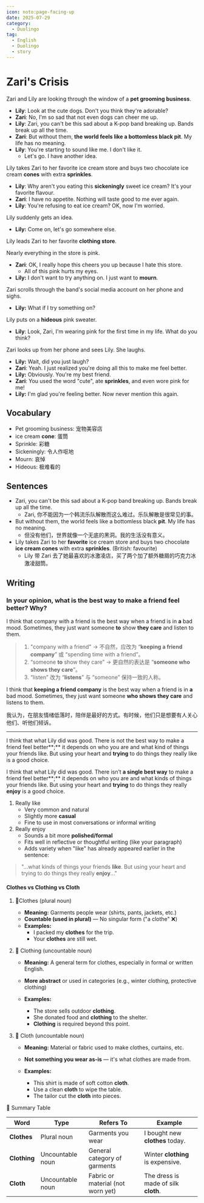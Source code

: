 ```yaml
---
icon: noto:page-facing-up
date: 2025-07-29
category:
  - Duolingo
tag:
  - English
  - Duolingo
  - story
---
```


# Zari's Crisis

Zari and Lily are looking through the window of a **pet grooming business**.

- **Lily**: Look at the cute dogs. Don't you think they're adorable?
- **Zari**: No, I'm so sad that not even dogs can cheer me up.
- **Lily**: Zari, you can't be this sad about a K-pop band breaking up. Bands break up all the time.
- **Zari**: But without them, **the world feels like a bottomless black pit**. My life has no meaning.
- **Lily**: You're starting to sound like me. I don't like it.
  - Let's go. I have another idea.

Lily takes Zari to her favorite ice cream store and buys two chocolate ice cream **cones** with extra **sprinkles**.

- **Lily**: Why aren't you eating this **sickeningly** sweet ice cream? It's your favorite flavour.
- **Zari**: I have no appetite. Nothing will taste good to me ever again.
- **Lily**: You're refusing to eat ice cream? OK, now I'm worried.

Lily suddenly gets an idea.

- **Lily:** Come on, let's go somewhere else.

Lily leads Zari to her favorite **clothing store**.

Nearly everything in the store is pink.

- **Zari**: OK, I really hope this cheers you up because I hate this store.
  - All of this pink hurts my eyes.
- **Lily:** I don't want to try anything on. I just want to **mourn**.

Zari scrolls through the band's social media account on her phone and sighs.

- **Lily:** What if I try something on?

Lily puts on a **hideous** pink sweater.

- **Lily**: Look, Zari, I'm wearing pink for the first time in my life. What do you think?

Zari looks up from her phone and sees Lily. She laughs.

- **Lily:** Wait, did you just laugh?
- **Zari**: Yeah. I just realized you're doing all this to make me feel better.
- **Lily:** Obviously. You're my best friend.
- **Zari**: You used the word "cute", ate **sprinkles**, and even wore pink for me!
- **Lily:** I'm glad you're feeling better. Now never mention this again.

## Vocabulary

- Pet grooming business: 宠物美容店
- ice cream **cone**: 蛋筒
- Sprinkle: 彩糖
- Sickeningly: 令人作呕地
- Mourn: 哀悼
- Hideous: 极难看的

## Sentences

- Zari, you can't be this sad about a K-pop band breaking up. Bands break up all the time.
  - Zari, 你不能因为一个韩流乐队解散而这么难过。乐队解散是很常见的事。
- But without them, the world feels like a bottomless black **pit**. My life has no meaning.
  - 但没有他们，世界就像一个无底的黑洞。我的生活没有意义。
- Lily takes Zari to her **favorite** ice cream store and buys two chocolate **ice cream cones** with extra **sprinkles**. (British: favourite)
  - Lily 带 Zari 去了她最喜欢的冰激凌店，买了两个加了额外糖屑的巧克力冰激凌甜筒。

## Writing

### In your opinion, what is the best way to make a friend feel better? Why?

I think that company with a friend is the best way when a friend is in **a** bad mood. Sometimes, they just want someone **to** show **they care** and listen to them.

> 1. "company with a friend" → 不自然，应改为 “**keeping a friend company**” 或 “spending time with a friend”。
> 2. “someone **to** show they care” → 更自然的表达是 “**someone who shows they care**”。
> 3. “listen” 改为 “**listens**” 与 “someone” 保持一致的人称。

I think that **keeping a friend company** is the best way when a friend is in **a** bad mood. Sometimes, they just want someone **who shows they care** and listens to them.

我认为，在朋友情绪低落时，陪伴是最好的方式。有时候，他们只是想要有人关心他们、听他们倾诉。

---

I think that what Lily did was good. There is not the best way to make a friend feel better**;** it depends on who you are and what kind of things your friends like. But using your heart and **trying** to do things they really like is a good choice.

I think that what Lily did was good. There isn’t **a single best way** to make a friend feel better**;** it depends on who you are and what kinds of things your friends like. But using your heart and **trying** to do things they really **enjoy** is a good choice.

1. Really like
   - Very common and natural
   - Slightly more **casual**
   - Fine to use in most conversations or informal writing
2. Really enjoy
   - Sounds a bit more **polished/formal**
   - Fits well in reflective or thoughtful writing (like your paragraph)
   - Adds variety when "like" has already appeared earlier in the sentence:

> "...what kinds of things your friends **like**. But using your heart and trying to do things they really **enjoy**..."

#### Clothes vs Clothing vs Cloth

1. 👕Clothes (plural noun)
   - **Meaning:** Garments people wear (shirts, pants, jackets, etc.)
   - **Countable (used in plural)** — No singular form ("a clothe" ❌)
   - **Examples:**
     - I packed my **clothes** for the trip.
     - Your **clothes** are still wet.
2. 🧥 Clothing (uncountable noun)

   - **Meaning:** A general term for clothes, especially in formal or written English.

   - **More abstract** or used in categories (e.g., winter clothing, protective clothing)
   - **Examples:**
     - The store sells outdoor **clothing**.
     - She donated food and **clothing** to the shelter.
     - **Clothing** is required beyond this point.

3. 🧵 Cloth (uncountable noun)

   - **Meaning:** Material or fabric used to make clothes, curtains, etc.

   - **Not something you wear as-is** — it's what clothes are made from.
   - **Examples:**
     - This shirt is made of soft cotton **cloth**.
     - Use a clean **cloth** to wipe the table.
     - The tailor cut the **cloth** into pieces.

📌 Summary Table

| Word         | Type             | Refers To                         | Example                              |
| ------------ | ---------------- | --------------------------------- | ------------------------------------ |
| **Clothes**  | Plural noun      | Garments you wear                 | I bought new **clothes** today.      |
| **Clothing** | Uncountable noun | General category of garments      | Winter **clothing** is expensive.    |
| **Cloth**    | Uncountable noun | Fabric or material (not worn yet) | The dress is made of silk **cloth**. |
